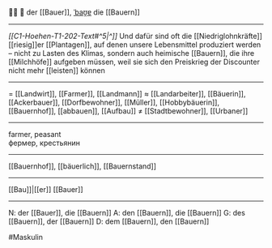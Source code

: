👨‍🌾 🔵 der [[Bauer]], [ˈbaʊ̯ɐ](https://youglish.com/pronounce/Bauer/german)
die [[Bauern]]

---
*[[C1-Hoehen-T1-202-Text#^5|^]]* Und dafür sind oft die [[Niedriglohnkräfte]] [[riesig]]er [[Plantagen]], auf denen unsere Lebensmittel produziert werden – nicht zu Lasten des Klimas, sondern auch heimische [[Bauern]], die ihre [[Milchhöfe]] aufgeben müssen, weil sie sich den Preiskrieg der Discounter nicht mehr [[leisten]] können

---
= [[Landwirt]], [[Farmer]], [[Landmann]]
≈ [[Landarbeiter]], [[Bäuerin]], [[Ackerbauer]], [[Dorfbewohner]], [[Müller]], [[Hobbybäuerin]], [[Bauernhof]], [[abbauen]], [[Aufbau]]
≠ [[Stadtbewohner]], [[Urbaner]]

---
farmer, peasant  
фермер, крестьянин

---
[[Bauernhof]], [[bäuerlich]], [[Bauernstand]]

---
[[Bau]]|[[er]]
[[Bauer]]


---
N: der [[Bauer]], die [[Bauern]]
A: den [[Bauern]], die [[Bauern]]
G: des [[Bauern]], der [[Bauern]]
D: dem [[Bauern]], den [[Bauern]]

#Maskulin 